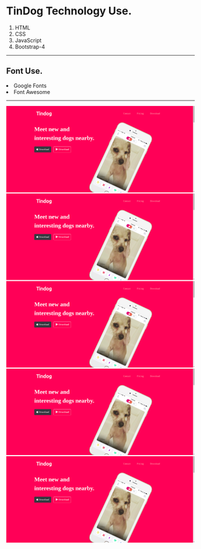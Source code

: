 <h1>TinDog Technology Use.</h1>
<ol>
  <li>HTML</li>
  <li>CSS</li>
  <li>JavaScript</li>
  <li>Bootstrap-4</li>
</ol>
<hr>
<h2>Font Use.</h2>
<li>Google Fonts</li> 
<li>Font Awesome</li>
<hr>
<img src="images/tin1" alt="">
<img src="images/tin1" alt="">
<img src="images/tin1" alt="">
<img src="images/tin1" alt="">
<img src="images/tin1" alt="">
